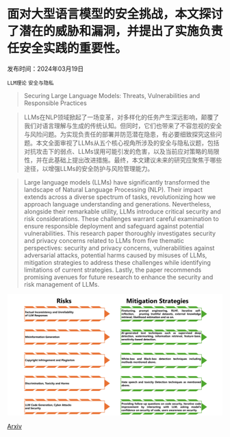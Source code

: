 # 面对大型语言模型的安全挑战，本文探讨了潜在的威胁和漏洞，并提出了实施负责任安全实践的重要性。

发布时间：2024年03月19日

`LLM理论` `安全与隐私`

> Securing Large Language Models: Threats, Vulnerabilities and Responsible Practices

> LLMs在NLP领域掀起了一场变革，对多样化的任务产生深远影响，颠覆了我们对语言理解与生成的传统认知。但同时，它们也带来了不容忽视的安全与风险问题。为实现负责任的部署并防范潜在隐患，有必要细致探究这些问题。本文全面审视了LLMs从五个核心视角所涉及的安全与隐私议题，包括对抗攻击下的弱点、LLMs误用可能引发的危害，以及当前应对策略的局限性，并在此基础上提出改进措施。最终，本文建议未来的研究应聚焦于哪些途径，以增强LLMs的安全防护与风险管理能力。

> Large language models (LLMs) have significantly transformed the landscape of Natural Language Processing (NLP). Their impact extends across a diverse spectrum of tasks, revolutionizing how we approach language understanding and generations. Nevertheless, alongside their remarkable utility, LLMs introduce critical security and risk considerations. These challenges warrant careful examination to ensure responsible deployment and safeguard against potential vulnerabilities. This research paper thoroughly investigates security and privacy concerns related to LLMs from five thematic perspectives: security and privacy concerns, vulnerabilities against adversarial attacks, potential harms caused by misuses of LLMs, mitigation strategies to address these challenges while identifying limitations of current strategies. Lastly, the paper recommends promising avenues for future research to enhance the security and risk management of LLMs.

![面对大型语言模型的安全挑战，本文探讨了潜在的威胁和漏洞，并提出了实施负责任安全实践的重要性。](../../../paper_images/2403.12503/x1.png)

[Arxiv](https://arxiv.org/abs/2403.12503)